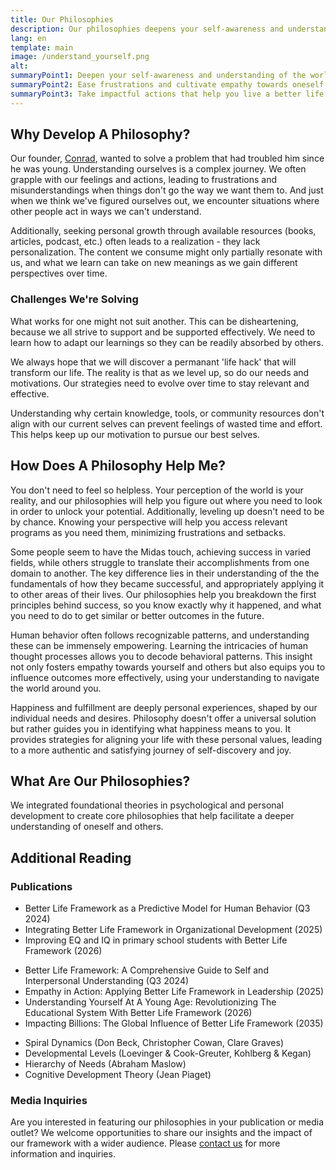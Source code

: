 ```yaml
---
title: Our Philosophies
description: Our philosophies deepens your self-awareness and understanding of the world and is designed to ease frustrations and cultivate empathy towards oneself and others - leading you to impactful actions that help you live a better life.
lang: en
template: main
image: /understand_yourself.png
alt: 
summaryPoint1: Deepen your self-awareness and understanding of the world.
summaryPoint2: Ease frustrations and cultivate empathy towards oneself and others.
summaryPoint3: Take impactful actions that help you live a better life.
---
```


## Why Develop A Philosophy?

Our founder, [Conrad](https://conradl.in), wanted to solve a problem that had troubled him since he was young. Understanding ourselves is a complex journey. We often grapple with our feelings and actions, leading to frustrations and misunderstandings when things don't go the way we want them to. And just when we think we've figured ourselves out, we encounter situations where other people act in ways we can't understand.

Additionally, seeking personal growth through available resources (books, articles, podcast, etc.) often leads to a realization - they lack personalization. The content we consume might only partially resonate with us, and what we learn can take on new meanings as we gain different perspectives over time.

### Challenges We're Solving

<ExpandableCard title="One Size Doesn't Fit All, And That's OK 👟" eventCategory="/understand-yourself" eventName="clicked challenge 1">

What works for one might not suit another. This can be disheartening, because we all strive to support and be supported effectively. We need to learn how to adapt our learnings so they can be readily absorbed by others.

</ExpandableCard>

<ExpandableCard title="What Worked May Not Keep Working 📉" eventCategory="/understand-yourself" eventName="clicked challenge 2">

We always hope that we will discover a permanant 'life hack' that will transform our life. The reality is that as we level up, so do our needs and motivations. Our strategies need to evolve over time to stay relevant and effective.

</ExpandableCard>

<ExpandableCard title="We Feel Like We Are Wasting Our Time 🤯" eventCategory="/understand-yourself" eventName="clicked challenge 3">

Understanding why certain knowledge, tools, or community resources don't align with our current selves can prevent feelings of wasted time and effort. This helps keep up our motivation to pursue our best selves.

</ExpandableCard>

## How Does A Philosophy Help Me?

You don't need to feel so helpless. Your perception of the world is your reality, and our philosophies will help you figure out where you need to look in order to unlock your potential. Additionally, leveling up doesn't need to be by chance. Knowing your perspective will help you access relevant programs as you need them, minimizing frustrations and setbacks.

<ExpandableCard title="Understand Why You Think The Way You Do" eventCategory="/understand-yourself" eventName="clicked solution 1" contentPreview="Understand how experiences shift your perspectives to leverage success from one area of life to another.">

Some people seem to have the Midas touch, achieving success in varied fields, while others struggle to translate their accomplishments from one domain to another. The key difference lies in their understanding of the the fundamentals of how they became successful, and appropriately applying it to other areas of their lives. Our philosophies help you breakdown the first principles behind success, so you know exactly why it happened, and what you need to do to get similar or better outcomes in the future.

</ExpandableCard>

<ExpandableCard title="Understand Human Behaviours" eventCategory="/understand-yourself" eventName="clicked solution 2" contentPreview="Gain a deeper understanding into why history repeats itself, and how we can leverage our experiences to work for us.">

Human behavior often follows recognizable patterns, and understanding these can be immensely empowering. Learning the intricacies of human thought processes allows you to decode behavioral patterns. This insight not only fosters empathy towards yourself and others but also equips you to influence outcomes more effectively, using your understanding to navigate the world around you.

</ExpandableCard>

<ExpandableCard title="Find True Happiness And Fulfillment" eventCategory="/understand-yourself" eventName="clicked solution 3" contentPreview="Learn how to maximize your happiness based on your needs and motivations, and level up whenever you are ready.">

Happiness and fulfillment are deeply personal experiences, shaped by our individual needs and desires. Philosophy doesn't offer a universal solution but rather guides you in identifying what happiness means to you. It provides strategies for aligning your life with these personal values, leading to a more authentic and satisfying journey of self-discovery and joy.

</ExpandableCard>

## What Are Our Philosophies?

We integrated foundational theories in psychological and personal development to create core philosophies that help facilitate a deeper understanding of oneself and others.

<CardGrid>
  <RichActionCard
    image="better_life_framework"
    title="The Better Life Framework"
    description="Get a deeper understanding of yourself and others through the nine unique perspectives we all navigate throughout our lives."
    to="/understand-yourself/better-life-framework"
    buttonText="Explore"
  />
  <RichActionCard
    image="the_4a_model_of_understanding"
    title="The 4A Model Of Understanding"
    description="Moving forward requires us to navigate through four distinct stages driven by our emotions before we can take action."
    to="/understand-yourself/4a-model-of-understanding"
    buttonText="Explore"
  />
  <RichActionCard
    image="evolution_of_wants"
    title="The Evolution Of Wants (& Needs)"
    description="As we level up, our path to living a fulfilled life will evolve our motivations from having, to doing, to being."
    to="/understand-yourself/evolution-of-wants"
    buttonText="Explore"
  />
</CardGrid>

<!-- ## Who Is The Framework For?

Better Life Framework is ideal for anyone wanting to live a better life and positively influence those around them. Alongside the free resources available on this site, we also offer exclusive customizable programs. These specialized offerings are designed to fast-track your growth, ensuring a valuable and transformative experience tailored for your unique needs.

### Our Beneficiaries 

<CardGrid>
  <BasicActionCard
    title="Individuals"
    description="With Better Life Framework, individuals globally can develop a profound understanding of people, enabling them to nurture fulfilling relationships and live their best lives."
  />
  <BasicActionCard
    title="Educators"
    description="By incorporating Better Life Framework into learning curriculums, we can foster emotional intelligence and effective personal development from a young age."
  />
  <BasicActionCard
    title="Leaders"
    description="We empower leaders to understand complex team dynamics and lead with empathy, creating a productive environment where team members feel understood."
  />
</CardGrid> -->

<!-- ## How Do I Use The Framework?

<CardGrid>
  <RichActionCard
    image="understand_yourself"
    title="Know Yourself"
    description="You don't need to feel so helpless. Your perception of the world is your reality, and the framework will help you figure out where you need to look in order to unlock your potential."
    to="/understand-yourself/better-life-framework"
    buttonText="Explore The Framework"
  />
  <RichActionCard
    image="unlock_your_potential"
    title="Get The Right Support"
    description="Leveling up doesn't need to be by chance. Knowing your perspective will help you access relevant programs as you need them, minimizing frustrations and setbacks."
    to="/unlock-your-potential/programs"
    buttonText="Check Out Our Programs"
  />
  <RichActionCard
    image="make_positive_impact"
    title="Help Others Effectively"
    description="Don't push your solutions on others without knowing where they are. The framework helps you understand your growth journey to share relavant insights at the right time."
    to="/make-positive-impact"
    buttonText="I'm Ready To Help"
  />
</CardGrid> -->

## Additional Reading

### Publications

<ExpandableCard title="Papers" eventCategory="/understand-yourself" eventName="clicked papers" contentPreview="We are publishing cutting-edge research and insightful papers in reputable academic journals.">

- Better Life Framework as a Predictive Model for Human Behavior (Q3 2024)
- Integrating Better Life Framework in Organizational Development (2025)
- Improving EQ and IQ in primary school students with Better Life Framework (2026)

</ExpandableCard>

<ExpandableCard title="Books" eventCategory="/understand-yourself" eventName="clicked books" contentPreview="We're authoring essential books in personal and professional development.">

- Better Life Framework: A Comprehensive Guide to Self and Interpersonal Understanding (Q3 2024)
- Empathy in Action: Applying Better Life Framework in Leadership (2025)
- Understanding Yourself At A Young Age: Revolutionizing The Educational System With Better Life Framework (2026)
- Impacting Billions: The Global Influence of Better Life Framework (2035)

</ExpandableCard>

<ExpandableCard title="References" eventCategory="/understand-yourself" eventName="clicked references" contentPreview="Our work is based on foundational theories in psychology.">

- Spiral Dynamics (Don Beck, Christopher Cowan, Clare Graves)
- Developmental Levels (Loevinger & Cook-Greuter, Kohlberg & Kegan)
- Hierarchy of Needs (Abraham Maslow)
- Cognitive Development Theory (Jean Piaget)

</ExpandableCard>

### Media Inquiries

Are you interested in featuring our philosophies in your publication or media outlet? We welcome opportunities to share our insights and the impact of our framework with a wider audience. Please [contact us](mailto:press@x3.family) for more information and inquiries.